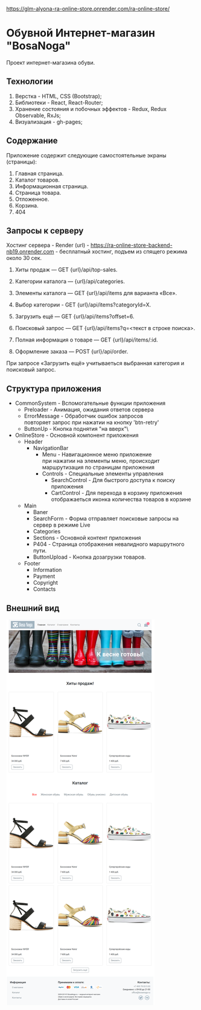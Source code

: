 https://glm-alyona-ra-online-store.onrender.com/ra-online-store/

# Обувной Интернет-магазин "BosaNoga"

Проект интернет-магазина обуви.

## Технологии

1. Верстка - HTML, CSS (Bootstrap);
1. Библиотеки - Rеact, React-Router;
1. Хранение состояния и побочных эффектов - Redux, Redux Observable, RxJs;
1. Визуализация - gh-pages;

## Содержание

Приложение содержит следующие самостоятельные экраны (страницы):

1. Главная страница.
1. Каталог товаров.
1. Информационная страница.
1. Страница товара.
1. Отложенное.
1. Корзина.
1. 404


## Запросы к серверу

Хостинг сервера - Render (url) - https://ra-online-store-backend-nb19.onrender.com - бесплатный хостинг, подъем из спящего режима около 30 сек.

1. Хиты продаж — GET {url}/api/top-sales.

1. Категории каталога — {url}/api/categories.

1. Элементы каталога — GET {url}/api/items для варианта «Все».

1. Выбор категории - GET {url}/api/items?categoryId=X.

1. Загрузить ещё — GET {url}/api/items?offset=6.

1. Поисковый запрос — GET {url}/api/items?q=<текст в строке поиска>.

1. Полная информация о товаре — GET {url}/api/items/:id.

1. Оформление заказа — POST {url}/api/order.

При запросе «Загрузить ещё» учитываеться выбранная категория и поисковый запрос.

## Структура приложения

- CommonSystem - Вспомогательные функции приложения
  - Preloader - Анимация, ожидания ответов сервера
  - ErrorMessage - Обработчик ошибок запросов\
    повторяет запрос при нажатии на кнопку 'btn-retry'
  - ButtonUp - Кнопка поднятия "на вверх"\
- OnlineStore - Основной компонент приложения
  - Header
    - NavigationBar
      - Menu - Навигационное меню приложение\
        при нажатии на элементы меню, происходит маршрутизация по страницам приложения
      - Controls - Специальные элементы управления
        - SearchControl - Для быстрого доступа к поиску приложения
        - CartControl - Для перехода в корзину приложения\
          отображаеться иконка количества товаров в корзине
  - Main
    - Baner
    - SearchForm - Форма отправляет поисковые запросы на сервер в режиме Live
    - Categories
    - Sections - Основной контент приложения
    - P404 - Страница отображения невалидного маршрутного пути.
    - ButtonUpload - Кнопка дозагрузки товаров.
  - Footer
    - Information
    - Payment
    - Copyright
    - Contacts

## Внешний вид

![Main](./src/img/readMe/index-loaded.png)
